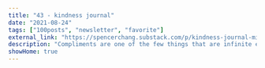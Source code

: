 ```yaml
---
title: "43 - kindness journal"
date: "2021-08-24"
tags: ["100posts", "newsletter", "favorite"]
external_link: "https://spencerchang.substack.com/p/kindness-journal-mini-43100"
description: "Compliments are one of the few things that are infinite energy machines. It’s free to think of and give, and each one generates so much equivalent energy in happiness."
showHome: true
---
```

